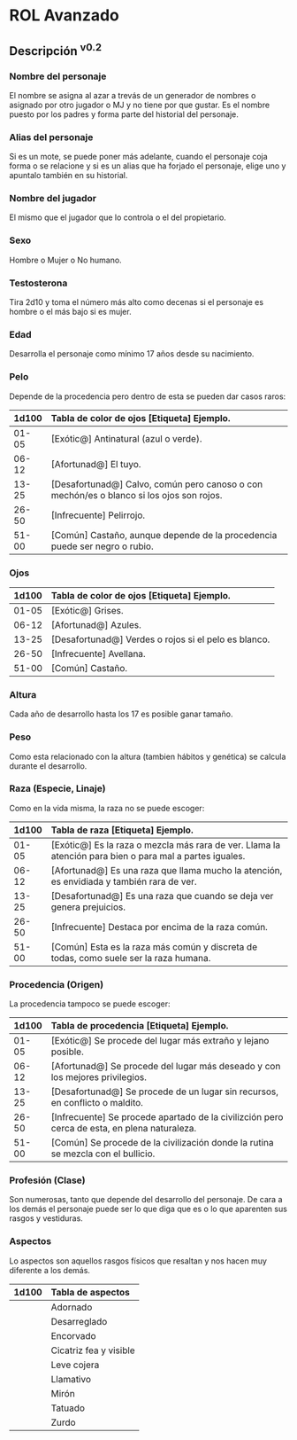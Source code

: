 # ROL Avanzado
## Descripción <sup>v0.2</sup>

### Nombre del personaje
El nombre se asigna al azar a trevás de un generador de nombres o asignado por otro jugador o MJ y no tiene por que gustar. Es el nombre puesto por los padres y forma parte del historial del personaje.

### Alias del personaje
Si es un mote, se puede poner más adelante, cuando el personaje coja forma o se relacione y si es un alias que ha forjado el personaje, elige uno y apuntalo también en su historial.

### Nombre del jugador
El mismo que el jugador que lo controla o el del propietario.

### Sexo
Hombre o Mujer o No humano.

### Testosterona
Tira 2d10 y toma el número más alto como decenas si el personaje es hombre o el más bajo si es mujer.

### Edad
Desarrolla el personaje como mínimo 17 años desde su nacimiento.

### Pelo
Depende de la procedencia pero dentro de esta se pueden dar casos raros:

| 1d100 | Tabla de color de ojos [Etiqueta] Ejemplo. |
| :---- | :---- |
| 01-05 | [Exótic@] Antinatural (azul o verde). |
| 06-12 | [Afortunad@] El tuyo. |
| 13-25 | [Desafortunad@] Calvo, común pero canoso o con mechón/es o blanco si los ojos son rojos. |
| 26-50 | [Infrecuente] Pelirrojo. |
| 51-00 | [Común] Castaño, aunque depende de la procedencia puede ser negro o rubio. |

### Ojos
| 1d100 | Tabla de color de ojos [Etiqueta] Ejemplo. |
| :---- | :---- |
| 01-05 | [Exótic@] Grises. |
| 06-12 | [Afortunad@] Azules. |
| 13-25 | [Desafortunad@] Verdes o rojos si el pelo es blanco. |
| 26-50 | [Infrecuente] Avellana. |
| 51-00 | [Común] Castaño. |

### Altura
Cada año de desarrollo hasta los 17 es posible ganar tamaño.

### Peso
Como esta relacionado con la altura (tambien hábitos y genética) se calcula durante el desarrollo.

### Raza (Especie, Linaje)
Como en la vida misma, la raza no se puede escoger:

| 1d100 | Tabla de raza [Etiqueta] Ejemplo. |
| :---- | :---- |
| 01-05 | [Exótic@] Es la raza o mezcla más rara de ver. Llama la atención para bien o para mal a partes iguales. |
| 06-12 | [Afortunad@] Es una raza que llama mucho la atención, es envidiada y también rara de ver. |
| 13-25 | [Desafortunad@] Es una raza que cuando se deja ver genera prejuicios. |
| 26-50 | [Infrecuente] Destaca por encima de la raza común. |
| 51-00 | [Común] Esta es la raza más común y discreta de todas, como suele ser la raza humana. |

### Procedencia (Origen)
La procedencia tampoco se puede escoger:

| 1d100 | Tabla de procedencia [Etiqueta] Ejemplo. |
| :---- | :---- |
| 01-05 | [Exótic@] Se procede del lugar más extraño y lejano posible. |
| 06-12 | [Afortunad@] Se procede del lugar más deseado y con los mejores privilegios. |
| 13-25 | [Desafortunad@] Se procede de un lugar sin recursos, en conflicto o maldito. |
| 26-50 | [Infrecuente] Se procede apartado de la civilizción pero cerca de esta, en plena naturaleza. |
| 51-00 | [Común] Se procede de la civilización donde la rutina se mezcla con el bullicio. |

### Profesión (Clase)
Son numerosas, tanto que depende del desarrollo del personaje. De cara a los demás el personaje puede ser lo que diga que es o lo que aparenten sus rasgos y vestiduras.

### Aspectos
Lo aspectos son aquellos rasgos físicos que resaltan y nos hacen muy diferente a los demás.

| 1d100 | Tabla de aspectos |
| :---- | :---- |
| | Adornado | 
| | Desarreglado | 
| | Encorvado | 
| | Cicatriz fea y visible | 
| | Leve cojera | 
| | Llamativo |
| | Mirón |
| | Tatuado |  
| | Zurdo |  
